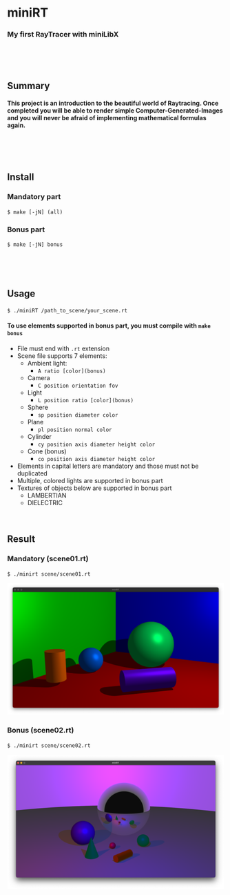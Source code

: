 # miniRT
### My first RayTracer with miniLibX
<br/><br/><br/>

## Summary
#### This project is an introduction to the beautiful world of Raytracing. Once completed you will be able to render simple Computer-Generated-Images and you will never be afraid of implementing mathematical formulas again.
<br/><br/><br/>

## Install
### Mandatory part
	$ make [-jN] (all)
### Bonus part
	$ make [-jN] bonus

<br/><br/><br/>

## Usage
	$ ./miniRT /path_to_scene/your_scene.rt
#### To use elements supported in bonus part, you must compile with `make bonus`
* File must end with `.rt` extension
* Scene file supports 7 elements:
	* Ambient light:
		* `A ratio [color](bonus)`
	* Camera
		* `C position orientation fov`
	* Light
		* `L position ratio [color](bonus)`
	* Sphere
		* `sp position diameter color`
	* Plane
		* `pl position normal color`
	* Cylinder
		* `cy position axis diameter height color`
	* Cone (bonus)
		* `co position axis diameter height color`
* Elements in capital letters are mandatory and those must not be duplicated
* Multiple, colored lights are supported in bonus part
* Textures of objects below are supported in bonus part
	* LAMBERTIAN
	* DIELECTRIC
<br/><br/><br/>

## Result
### Mandatory (scene01.rt)
	$ ./minirt scene/scene01.rt
![Mandatory(scene01.rt)](./result/mandatory.png)
### Bonus (scene02.rt)
	$ ./minirt scene/scene02.rt
![Bonus(scene02.rt)](./result/bonus.png)